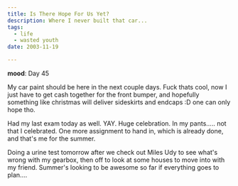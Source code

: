 ```yaml
---
title: Is There Hope For Us Yet?
description: Where I never built that car...
tags:
  - life
  - wasted youth
date: 2003-11-19

---
```


**mood**: Day 45

My car paint should be here in the next couple days. Fuck thats cool, now I just have to get cash together for the front bumper, and hopefully something like christmas will deliver sideskirts and endcaps :D one can only hope tho.

Had my last exam today as well. YAY. Huge celebration. In my pants..... not that I celebrated. One more assignment to hand in, which is already done, and that's me for the summer.

Doing a urine test tomorrow after we check out Miles Udy to see what's wrong with my gearbox, then off to look at some houses to move into with my friend. Summer's looking to be awesome so far if everything goes to plan....